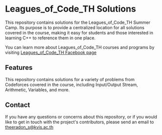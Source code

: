 # Leagues_of_Code_TH Solutions
This repository contains solutions for the Leagues_of_Code_TH Summer Camp. Its purpose is to provide a centralized location for all solutions covered in the course, making it easy for students and those interested in learning C++ to reference them in one place.

You can learn more about Leagues_of_Code_TH courses and programs by visiting [Leagues_of_Code_TH Facebook page](https://www.facebook.com/profile.php?id=100083204588993 "Leagues_of_Code_TH Facebook page")

## Features
This repository contains solutions for a variety of problems from Codeforces covered in the course, including Input/Output Stream, Arithmetic, Variables, and more.

## Contact
If you have any questions or concerns about this repository, or if you would like to get in touch with the project's contributors, please send an email to theeradon_s@kvis.ac.th